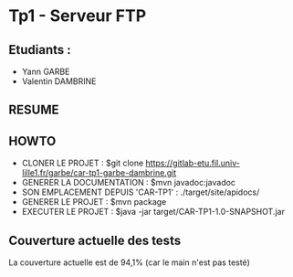 # Tp1 - Serveur FTP 

## Etudiants : 
- Yann GARBE 
- Valentin DAMBRINE

## RESUME

## HOWTO

- CLONER LE PROJET : $git clone https://gitlab-etu.fil.univ-lille1.fr/garbe/car-tp1-garbe-dambrine.git
- GENERER LA DOCUMENTATION : $mvn javadoc:javadoc
- SON EMPLACEMENT DEPUIS 'CAR-TP1' : ./target/site/apidocs/
- GENERER LE PROJET : $mvn package
- EXECUTER LE PROJET : $java -jar target/CAR-TP1-1.0-SNAPSHOT.jar

## Couverture actuelle des tests 

La couverture actuelle est de 94,1% (car le main n'est pas testé)